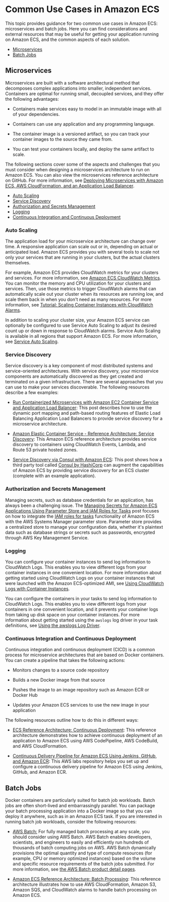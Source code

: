 # Common Use Cases in Amazon ECS<a name="common_use_cases"></a>

This topic provides guidance for two common use cases in Amazon ECS: microservices and batch jobs\. Here you can find considerations and external resources that may be useful for getting your application running on Amazon ECS, and the common aspects of each solution\.


+ [Microservices](#microservices)
+ [Batch Jobs](#batch)

## Microservices<a name="microservices"></a>

Microservices are built with a software architectural method that decomposes complex applications into smaller, independent services\. Containers are optimal for running small, decoupled services, and they offer the following advantages:

+ Containers make services easy to model in an immutable image with all of your dependencies\.

+ Containers can use any application and any programming language\.

+ The container image is a versioned artifact, so you can track your container images to the source they came from\.

+ You can test your containers locally, and deploy the same artifact to scale\.

The following sections cover some of the aspects and challenges that you must consider when designing a microservices architecture to run on Amazon ECS\. You can also view the microservices reference architecture on GitHub\. For more information, see [Deploying Microservices with Amazon ECS, AWS CloudFormation, and an Application Load Balancer](https://github.com/awslabs/ecs-refarch-cloudformation)\.


+ [Auto Scaling](#microservices_autoscaling)
+ [Service Discovery](#microservices_service_discovery)
+ [Authorization and Secrets Management](#microservices_secrets)
+ [Logging](#microservices_logging)
+ [Continuous Integration and Continuous Deployment](#microservices_cicd)

### Auto Scaling<a name="microservices_autoscaling"></a>

The application load for your microservice architecture can change over time\. A responsive application can scale out or in, depending on actual or anticipated load\. Amazon ECS provides you with several tools to scale not only your services that are running in your clusters, but the actual clusters themselves\.

For example, Amazon ECS provides CloudWatch metrics for your clusters and services\. For more information, see [Amazon ECS CloudWatch Metrics](cloudwatch-metrics.md)\. You can monitor the memory and CPU utilization for your clusters and services\. Then, use those metrics to trigger CloudWatch alarms that can automatically scale out your cluster when its resources are running low, and scale them back in when you don't need as many resources\. For more information, see [Tutorial: Scaling Container Instances with CloudWatch Alarms](cloudwatch_alarm_autoscaling.md)\.

In addition to scaling your cluster size, your Amazon ECS service can optionally be configured to use Service Auto Scaling to adjust its desired count up or down in response to CloudWatch alarms\. Service Auto Scaling is available in all regions that support Amazon ECS\. For more information, see [Service Auto Scaling](service-auto-scaling.md)\.

### Service Discovery<a name="microservices_service_discovery"></a>

Service discovery is a key component of most distributed systems and service\-oriented architectures\. With service discovery, your microservice components are automatically discovered as they get created and terminated on a given infrastructure\. There are several approaches that you can use to make your services discoverable\. The following resources describe a few examples:

+ [Run Containerized Microservices with Amazon EC2 Container Service and Application Load Balancer](http://aws.amazon.com/blogs/compute/microservice-delivery-with-amazon-ecs-and-application-load-balancers/): This post describes how to use the dynamic port mapping and path\-based routing features of Elastic Load Balancing Application Load Balancers to provide service discovery for a microservice architecture\.

+ [Amazon Elastic Container Service \- Reference Architecture: Service Discovery](https://github.com/awslabs/ecs-refarch-service-discovery/): This Amazon ECS reference architecture provides service discovery to containers using CloudWatch Events, Lambda, and Route 53 private hosted zones\. 

+ [Service Discovery via Consul with Amazon ECS](http://aws.amazon.com/blogs/compute/service-discovery-via-consul-with-amazon-ecs/): This post shows how a third party tool called [Consul by HashiCorp](https://www.consul.io/) can augment the capabilities of Amazon ECS by providing service discovery for an ECS cluster \(complete with an example application\)\.

### Authorization and Secrets Management<a name="microservices_secrets"></a>

Managing secrets, such as database credentials for an application, has always been a challenging issue\. The [Managing Secrets for Amazon ECS Applications Using Parameter Store and IAM Roles for Tasks](http://aws.amazon.com/blogs/compute/managing-secrets-for-amazon-ecs-applications-using-parameter-store-and-iam-roles-for-tasks/) post focuses on how to integrate the [IAM roles for tasks](task-iam-roles.md) functionality of Amazon ECS with the AWS Systems Manager parameter store\. Parameter store provides a centralized store to manage your configuration data, whether it's plaintext data such as database strings or secrets such as passwords, encrypted through AWS Key Management Service\.

### Logging<a name="microservices_logging"></a>

You can configure your container instances to send log information to CloudWatch Logs\. This enables you to view different logs from your container instances in one convenient location\. For more information about getting started using CloudWatch Logs on your container instances that were launched with the Amazon ECS\-optimized AMI, see [Using CloudWatch Logs with Container Instances](using_cloudwatch_logs.md)\. 

You can configure the containers in your tasks to send log information to CloudWatch Logs\. This enables you to view different logs from your containers in one convenient location, and it prevents your container logs from taking up disk space on your container instances\. For more information about getting started using the `awslogs` log driver in your task definitions, see [Using the awslogs Log Driver](using_awslogs.md)\.

### Continuous Integration and Continuous Deployment<a name="microservices_cicd"></a>

Continuous integration and continuous deployment \(CICD\) is a common process for microservice architectures that are based on Docker containers\. You can create a pipeline that takes the following actions: 

+ Monitors changes to a source code repository

+ Builds a new Docker image from that source

+ Pushes the image to an image repository such as Amazon ECR or Docker Hub

+ Updates your Amazon ECS services to use the new image in your application

 The following resources outline how to do this in different ways:

+ [ECS Reference Architecture: Continuous Deployment](https://github.com/awslabs/ecs-refarch-continuous-deployment): This reference architecture demonstrates how to achieve continuous deployment of an application to Amazon ECS using AWS CodePipeline, AWS CodeBuild, and AWS CloudFormation\.

+ [Continuous Delivery Pipeline for Amazon ECS Using Jenkins, GitHub, and Amazon ECR](https://github.com/awslabs/aws-cicd-docker-containers): This AWS labs repository helps you set up and configure a continuous delivery pipeline for Amazon ECS using Jenkins, GitHub, and Amazon ECR\.

## Batch Jobs<a name="batch"></a>

Docker containers are particularly suited for batch job workloads\. Batch jobs are often short\-lived and embarrassingly parallel\. You can package your batch processing application into a Docker image so that you can deploy it anywhere, such as in an Amazon ECS task\. If you are interested in running batch job workloads, consider the following resources:

+ [AWS Batch:](https://aws.amazon.com//batch/) For fully managed batch processing at any scale, you should consider using AWS Batch\. AWS Batch enables developers, scientists, and engineers to easily and efficiently run hundreds of thousands of batch computing jobs on AWS\. AWS Batch dynamically provisions the optimal quantity and type of compute resources \(for example, CPU or memory optimized instances\) based on the volume and specific resource requirements of the batch jobs submitted\. For more information, see [the AWS Batch product detail pages](https://aws.amazon.com//batch/)\.

+ [Amazon ECS Reference Architecture: Batch Processing](https://github.com/awslabs/ecs-refarch-batch-processing): This reference architecture illustrates how to use AWS CloudFormation, Amazon S3, Amazon SQS, and CloudWatch alarms to handle batch processing on Amazon ECS\. 